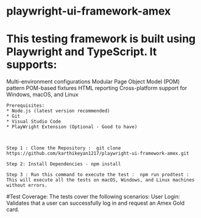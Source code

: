 # playwright-ui-framework-amex

# This testing framework is built using Playwright and TypeScript. It supports:
Multi-environment configurations
Modular Page Object Model (POM) pattern
POM-based fixtures
HTML reporting
Cross-platform support for Windows, macOS, and Linux

    Prerequisites:
    * Node.js (latest version recommended)
    * Git
    * Visual Studio Code
    * PlayWright Extension (Optional - Good to have)



    Step 1 : Clone the Repository :  git clone https://github.com/karthikeyan1217/playwright-ui-framework-amex.git

    Step 2: Install Dependencies - npm install

    Step 3 : Run this command to execute the test :  npm run prodtest : This will execute all the tests on macOS, Windows, and Linux machines without errors.
    

#Test Coverage:
The tests cover the following scenarios:
User Login: Validates that a user can successfully log in and request an Amex Gold card.
